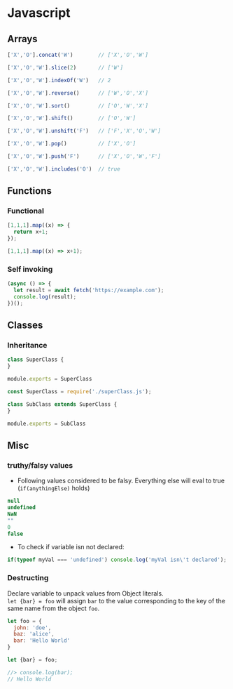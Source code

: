 # Javascript

## Arrays
```Javascript
['X','O'].concat('W')        // ['X','O','W']

['X','O','W'].slice(2)       // ['W']

['X','O','W'].indexOf('W')   // 2

['X','O','W'].reverse()      // ['W','O','X']

['X','O','W'].sort()         // ['O','W','X']

['X','O','W'].shift()        // ['O','W']

['X','O','W'].unshift('F')   // ['F','X','O','W']

['X','O','W'].pop()          // ['X','O']

['X','O','W'].push('F')      // ['X','O','W','F']

['X','O','W'].includes('O')  // true
```

## Functions
### Functional
```javascript
[1,1,1].map((x) => {
  return x+1;
});

[1,1,1].map((x) => x+1);
```

### Self invoking
```javascript
(async () => {
  let result = await fetch('https://example.com');
  console.log(result);
})();
```


## Classes
### Inheritance
```JavaScript
class SuperClass {
}

module.exports = SuperClass
```

```Javascript
const SuperClass = require('./superClass.js');

class SubClass extends SuperClass {
}

module.exports = SubClass
```

## Misc
### truthy/falsy values
* Following values considered to be falsy. Everything else will eval to true (`if(anythingElse)` holds)

```javascript
null
undefined
NaN
""
0
false
```

* To check if variable isn not declared:
```javascript
if(typeof myVal === 'undefined') console.log('myVal isn\'t declared');
```


### Destructing
Declare variable to unpack values from Object literals.  
`let {bar} = foo` will assign `bar` to the value corresponding to the key of the same name from the object `foo`.
```JavaScript
let foo = {
  john: 'doe',
  baz: 'alice',
  bar: 'Hello World'
}

let {bar} = foo;

//> console.log(bar);
// Hello World
```
